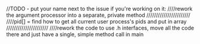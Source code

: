 //TODO - put your name next to the issue if you're working on it:
////rework the argument processor into a separate, private method
///////////////////////
////pid[] = find how to get all current user process's pids and put in array
//////////////////////
////rework the code to use .h interfaces, move all the code there and just have a single, simple method call in main
